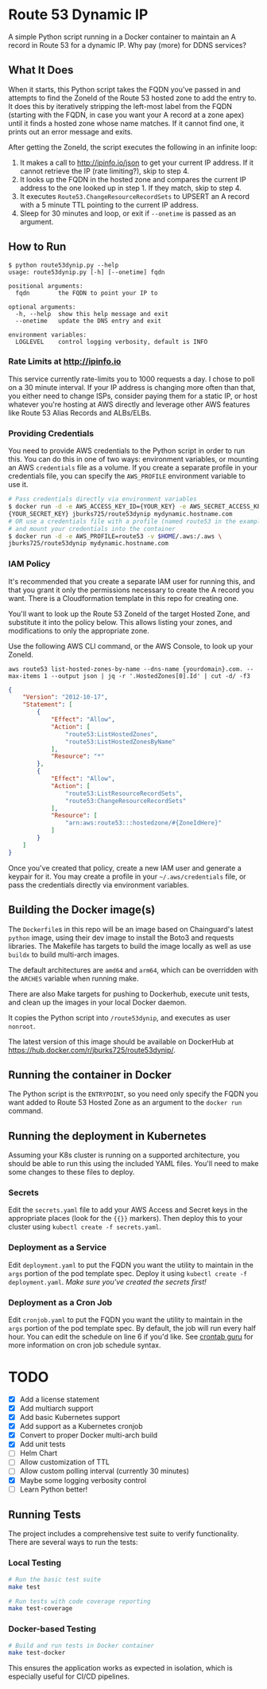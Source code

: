 # Route 53 Dynamic IP

A simple Python script running in a Docker container to maintain an A record
in Route 53 for a dynamic IP. Why pay (more) for DDNS services?

## What It Does

When it starts, this Python script takes the FQDN you've passed in and
attempts to find the ZoneId of the Route 53 hosted zone to add the entry
to. It does this by iteratively stripping the left-most label from the FQDN
(starting with the FQDN, in case you want your A record at a zone apex) until
it finds a hosted zone whose name matches. If it cannot find one, it prints
out an error message and exits.

After getting the ZoneId, the script executes the following in an infinite
loop:
1. It makes a call to http://ipinfo.io/json to get your current
IP address. If it cannot retrieve the IP (rate limiting?), skip to step 4.
1. It looks up the FQDN in the hosted zone and compares the current IP address
to the one looked up in step 1. If they match, skip to step 4.
1. It executes `Route53.ChangeResourceRecordSets` to UPSERT an A record with
a 5 minute TTL pointing to the current IP address.
1. Sleep for 30 minutes and loop, or exit if `--onetime` is passed as an argument.

## How to Run

```text
$ python route53dynip.py --help
usage: route53dynip.py [-h] [--onetime] fqdn

positional arguments:
  fqdn        the FQDN to point your IP to

optional arguments:
  -h, --help  show this help message and exit
  --onetime   update the DNS entry and exit

environment variables:
  LOGLEVEL    control logging verbosity, default is INFO
```

### Rate Limits at http://ipinfo.io

This service currently rate-limits you to 1000 requests a day. I chose to poll
on a 30 minute interval. If your IP address is changing more often than that,
you either need to change ISPs, consider paying them for a static IP, or host
whatever you're hosting at AWS directly and leverage other AWS features like
Route 53 Alias Records and ALBs/ELBs.

### Providing Credentials

You need to provide AWS credentials to the Python script in order to run this.
You can do this in one of two ways: environment variables, or mounting an
AWS `credentials` file as a volume. If you create a separate profile in your
credentials file, you can specify the `AWS_PROFILE` environment variable to
use it.

```bash
# Pass credentials directly via environment variables
$ docker run -d -e AWS_ACCESS_KEY_ID={YOUR_KEY} -e AWS_SECRET_ACCESS_KEY=\
{YOUR_SECRET_KEY} jburks725/route53dynip mydynamic.hostname.com
# OR use a credentials file with a profile (named route53 in the example)
# and mount your credentials into the container
$ docker run -d -e AWS_PROFILE=route53 -v $HOME/.aws:/.aws \
jburks725/route53dynip mydynamic.hostname.com
```

### IAM Policy

It's recommended that you create a separate IAM user for running this, and
that you grant it only the permissions necessary to create the A record
you want. There is a Cloudformation template in this repo for creating one.

You'll want to look up the Route 53 ZoneId of the target Hosted Zone, 
and substitute it into the policy below. This allows listing your zones, 
and modifications to only the appropriate zone.

Use the following AWS CLI command, or the AWS Console, to look up your
ZoneId. 

```terminal
aws route53 list-hosted-zones-by-name --dns-name {yourdomain}.com. --max-items 1 --output json | jq -r '.HostedZones[0].Id' | cut -d/ -f3
```

```json
{
    "Version": "2012-10-17",
    "Statement": [
        {
            "Effect": "Allow",
            "Action": [
                "route53:ListHostedZones",
                "route53:ListHostedZonesByName"
            ],
            "Resource": "*"
        },
        {
            "Effect": "Allow",
            "Action": [
                "route53:ListResourceRecordSets",
                "route53:ChangeResourceRecordSets"
            ],
            "Resource": [
                "arn:aws:route53:::hostedzone/#{ZoneIdHere}"
            ]
        }
    ]
}
```

Once you've created that policy, create a new IAM user and generate a keypair
for it. You may create a profile in your `~/.aws/credentials` file, or pass
the credentials directly via environment variables.

## Building the Docker image(s)

The `Dockerfile`s in this repo will be an image based on Chainguard's latest `python`
image, using their dev image to install the Boto3 and requests libraries. The Makefile has targets to
build the image locally as well as use `buildx` to build multi-arch images. 

The default architectures are `amd64` and `arm64`, which can be overridden
with the `ARCHES` variable when running make.

There are also Make targets for pushing to Dockerhub, execute unit tests, and clean up
the images in your local Docker daemon.

It copies the Python script into `/route53dynip`, and executes as user `nonroot`.

The latest version of this image should be available on DockerHub at
https://hub.docker.com/r/jburks725/route53dynip/.

## Running the container in Docker

The Python script is the `ENTRYPOINT`, so you need only specify the
FQDN you want added to Route 53 Hosted Zone as an argument to the `docker run`
command.

## Running the deployment in Kubernetes

Assuming your K8s cluster is running on a supported architecture, you should
be able to run this using the included YAML files. You'll need to make some
changes to these files to deploy.

### Secrets

Edit the `secrets.yaml` file to add your AWS Access and Secret keys in the appropriate
places (look for the `{{}}` markers). Then deploy this to your cluster using `kubectl create -f secrets.yaml`.

### Deployment as a Service

Edit `deployment.yaml` to put the FQDN you want the utility to maintain in the `args` portion of the 
pod template spec. Deploy it using `kubectl create -f deployment.yaml`. *Make sure you've created the
secrets first!*

### Deployment as a Cron Job

Edit `cronjob.yaml` to put the FQDN you want the utility to maintain in the `args` portion of the 
pod template spec. By default, the job will run every half hour. You can edit the schedule on line 6 if
you'd like. See [crontab guru](https://crontab.guru) for more information on cron job schedule syntax.

# TODO
- [x] Add a license statement
- [x] Add multiarch support
- [x] Add basic Kubernetes support
- [x] Add support as a Kubernetes cronjob
- [x] Convert to proper Docker multi-arch build
- [x] Add unit tests
- [ ] Helm Chart
- [ ] Allow customization of TTL
- [ ] Allow custom polling interval (currently 30 minutes)
- [x] Maybe some logging verbosity control
- [ ] Learn Python better!

## Running Tests

The project includes a comprehensive test suite to verify functionality. There are several ways to run the tests:

### Local Testing

```bash
# Run the basic test suite
make test

# Run tests with code coverage reporting
make test-coverage
```

### Docker-based Testing

```bash
# Build and run tests in Docker container
make test-docker
```

This ensures the application works as expected in isolation, which is especially useful for CI/CD pipelines.
